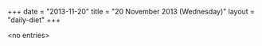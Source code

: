 +++
date = "2013-11-20"
title = "20 November 2013 (Wednesday)"
layout = "daily-diet"
+++


\<no entries\>
